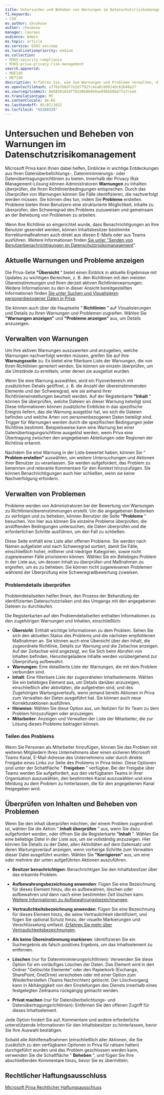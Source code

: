 ```yaml
---
title: Untersuchen und Beheben von Warnungen im Datenschutzrisikomanagement
f1.keywords:
- CSH
ms.author: chvukosw
author: chvukosw
manager: laurawi
audience: Admin
ms.topic: article
ms.service: O365-seccomp
ms.localizationpriority: medium
ms.collection:
- M365-security-compliance
- M365-priva-privacy-risk-management
search.appverid:
- MOE150
- MET150
description: Erfahren Sie, wie Sie Warnungen und Probleme verwalten, die durch Richtlinienübereinstimmungen in Microsoft Priva Privacy Risk Management ausgelöst werden.
ms.openlocfilehash: a770a7b8d77e2d7792fc4ea8c68914dc62b48a27
ms.sourcegitcommit: 0e68501654f702d8b8b694ae696bb8bd7fa7cea6
ms.translationtype: MT
ms.contentlocale: de-DE
ms.lasthandoff: 05/07/2022
ms.locfileid: "65268328"
---
```

# <a name="investigate-and-remediate-alerts-in-privacy-risk-management"></a>Untersuchen und Beheben von Warnungen im Datenschutzrisikomanagement

Microsoft Priva kann Ihnen dabei helfen, Einblicke in wichtige Entdeckungen aus Ihren Datenüberbelichtungs-, Datenminimierungs- oder Datenübertragungsrichtlinien zu bieten. Innerhalb der Privacy Risk Management-Lösung können Administratoren **Warnungen** zu Inhalten überprüfen, die Ihren Richtlinienbedingungen entsprechen. Durch das Überprüfen von Warnungen können Sie Fälle identifizieren, die nachverfolgt werden müssen. Sie können dies tun, indem Sie **Probleme** erstellen. Probleme bieten Ihren Benutzern eine strukturierte Möglichkeit, Inhalte zu überprüfen, den Schweregrad des Problems zuzuweisen und gemeinsam an der Behebung von Problemen zu arbeiten.

Wenn Ihre Richtlinie so eingerichtet wurde, dass Benachrichtigungen an Ihre Benutzer gesendet werden, können Inhaltsbesitzer bestimmte Korrekturmaßnahmen auch direkt aus diesen E-Mails oder aus Teams ausführen. Weitere Informationen finden [Sie unter "Senden von Benutzerbenachrichtigungen im Datenschutzrisikomanagement](risk-management-notifications.md)".

## <a name="view-current-alerts-and-issues"></a>Aktuelle Warnungen und Probleme anzeigen

Die Priva-Seite **"Übersicht** " bietet einen Einblick in aktuelle Ergebnisse mit Updates zu wichtigen Bereichen, z. B. den Richtlinien mit den meisten Übereinstimmungen und Ihren derzeit aktiven Richtlinienwarnungen. Weitere Informationen zu den in dieser Ansicht bereitgestellten Informationen finden [Sie unter Suchen und Visualisieren personenbezogener Daten in Priva](priva-data-profile.md).

Sie können auch über die Hauptseite " **Richtlinien** " auf Visualisierungen und Details zu Ihren Warnungen und Problemen zugreifen. Wählen Sie **"Warnungen anzeigen"** und **"Probleme anzeigen"** aus, um Details anzuzeigen.

## <a name="manage-alerts"></a>Verwalten von Warnungen

Um Ihre aktiven Warnungen auszuwerten und anzugeben, welche Warnungen nachverfolgt werden müssen, greifen Sie auf Ihre **Warnungsseite** zu. Es bietet eine filterbare Liste der Warnungen, die von Ihren Richtlinien generiert werden. Sie können sie einzeln überprüfen, um die Umstände zu ermitteln, unter denen sie ausgelöst wurden.

Wenn Sie eine Warnung auswählen, wird ein Flyoverbereich mit zusätzlichen Details geöffnet, z. B. die Anzahl der übereinstimmenden Elemente und der Schweregrad, wie sie anhand Ihrer Richtlinieneinstellungen beurteilt werden. Auf der Registerkarte **"Inhalt** " können Sie überprüfen, welche Dateien an dieser Warnung beteiligt sind. Diese Informationen können zusätzliche Einblicke in das spezifische Ereignis liefern, das die Warnung ausgelöst hat, wo sich die Dateien befinden und welche Arten von personenbezogenen Daten beteiligt sind. Trigger für Warnungen werden durch die spezifischen Bedingungen jeder Richtlinie bestimmt. Beispielsweise kann eine Warnung bei einer Datenübertragungsrichtlinie ausgelöst werden, wenn Priva eine Übertragung zwischen den angegebenen Abteilungen oder Regionen der Richtlinie erkennt.

Nachdem Sie eine Warnung in der Liste bewertet haben, können Sie " **Problem erstellen"** auswählen, um weitere Untersuchungen und Aktionen ihrer Benutzer zu veranlassen. Sie werden aufgefordert, das Problem zu benennen und relevante Kommentare für den Kontext hinzuzufügen. Sie können Benachrichtigungen auch hier schließen, wenn sie keine Nachverfolgung erfordern.

## <a name="manage-issues"></a>Verwalten von Problemen

Probleme werden von Administratoren bei der Bewertung von Warnungen zu Richtlinienübereinstimmungen erstellt. Um die angegebenen Bedenken zu verfolgen und zu beheben, können Benutzer die Seite **"Probleme** " besuchen. Von hier aus können Sie einzelne Probleme überprüfen, die anstiftenden Bedingungen untersuchen, die Daten überprüfen und die erforderlichen Schritte ausführen, um den Fall zu schließen.

Diese Seite enthält eine Liste aller offenen Probleme. Sie werden nach Namen aufgelistet und nach Schweregrad sortiert, damit Sie Fälle, einschließlich hoher, mittlerer und niedriger Kategorien, sowie nicht zugewiesener Fälle priorisieren können. Wählen Sie ein Beliebiges Problem in der Liste aus, um dessen Inhalt zu überprüfen und Maßnahmen zu ergreifen, um es zu beheben. Sie können nicht zugewiesenen Problemen während der Überprüfung eine Schweregradbewertung zuweisen.

### <a name="review-issue-details"></a>Problemdetails überprüfen

Problemdetailseiten helfen Ihnen, den Prozess der Behandlung der identifizierten Datenschutzrisiken und des Umgangs mit den angegebenen Dateien zu durchlaufen.

Die Registerkarten auf den Problemdetailseiten enthalten Informationen zu den zugehörigen Warnungen und Inhalten, einschließlich:

- **Übersicht**: Enthält wichtige Informationen zu dem Problem. Sehen Sie sich den aktuellen Status des Problems und die nächsten empfohlenen Maßnahmen an. Sie können auch eine Übersicht über den Inhalt, die zugeordnete Richtlinie, Details zur Warnung und die Zeitachse anzeigen. Auf der Zeitachse wird angezeigt, wo Sie Sich beim Abrufen von Inhalten befinden. Heruntergeladene Inhalte werden vorübergehend zur Überprüfung aufbewahrt.
- **Warnungen**: Eine detaillierte Liste der Warnungen, die mit dem Problem verbunden sind.
- **Inhalt**: Eine filterbare Liste der zugeordneten Inhaltselemente. Wählen Sie ein beliebiges Element aus, um Details darüber anzuzeigen, einschließlich aller aktivitäten, die aufgetreten sind, und des Zugehörigen Wartungsverlaufs, wenn jemand bereits Aktionen in Priva zum Verwalten der Daten ausgeführt hat. Sie können auch neue Korrekturaktionen ausführen.
- **Hinweise**: Wählen Sie diese Option aus, um Notizen für Ihr Team zu dem Problem hinzuzufügen oder anzuzeigen.
- **Mitarbeiter**: Anzeigen und Verwalten der Liste der Mitarbeiter, die zur Lösung dieses Problems beitragen können.

### <a name="share-the-issue"></a>Teilen des Problems

Wenn Sie Personen als Mitarbeiter hinzufügen, können Sie das Problem mit weiteren Mitgliedern Ihres Unternehmens über einen sicheren Microsoft Teams Kanal, E-Mail-Adresse des Unternehmens oder durch direkte Freigabe eines Links zur Seite des Problems in Priva teilen. Diese Optionen sind unter der Schaltfläche " **Freigeben** " verfügbar. Bei der Freigabe über Teams werden Sie aufgefordert, aus den verfügbaren Teams in Ihrer Organisation auszuwählen, den bestimmten Kanal auszuwählen und eine Meldung zu dem Problem zu hinterlassen, die für den angegebenen Kanal freigegeben wird.

## <a name="review-content-and-remediate-issues"></a>Überprüfen von Inhalten und Beheben von Problemen

Wenn Sie den inhalt überprüfen möchten, der einem Problem zugeordnet ist, wählen Sie die Aktion " **Inhalt überprüfen** " aus, wenn Sie dazu aufgefordert werden, oder öffnen Sie die Registerkarte **"Inhalt** ". Wählen Sie eine beliebige Datei in der Liste aus, um sie vollständig anzuzeigen. Hier können Sie Details zu der Datei, allen Aktivitäten auf dem Datensatz und deren Wartungsverlauf anzeigen, wenn vorherige Schritte zum Verwalten dieser Datei ausgeführt wurden. Wählen Sie **"Korrigieren"** aus, um eine oder mehrere der unten aufgeführten Aktionen auszuführen.

- **Besitzer benachrichtigen**: Benachrichtigen Sie den Inhaltsbesitzer über das erkannte Problem.

- **Aufbewahrungsbezeichnung anwenden**: Fügen Sie eine Bezeichnung für dieses Element hinzu, die es aufbewahren, löschen oder aufbewahren und dann nach einer bestimmten Zeit löschen kann. [Weitere Informationen zu Aufbewahrungsbezeichnungen](/microsoft-365/compliance/retention).

- **Vertraulichkeitsbezeichnung anwenden**: Fügen Sie eine Bezeichnung für dieses Element hinzu, die seine Vertraulichkeit identifiziert, und fügen Sie optional Schutz hinzu, der visuelle Markierungen und Verschlüsselung umfasst. [Erfahren Sie mehr über Vertraulichkeitsbezeichnungen](/microsoft-365/compliance/sensitivity-labels).

- **Als keine Übereinstimmung markieren**: Identifizieren Sie ein Suchergebnis als falsch positives Ergebnis, um das Inhaltselement zu entfernen.

- **Löschen** (nur für Datenminimierungsrichtlinien): Verwenden Sie diese Option für ein vorläufiges Löschen der Daten. Das Element wird in den Ordner "Gelöschte Elemente" oder den Papierkorb (Exchange, SharePoint, OneDrive) verschoben oder mit einer Option zum Wiederherstellen (Teams Nachrichten) gelöscht. Der Löschvorgang kann in Abhängigkeit von den Einstellungen des Diensts innerhalb eines festgelegten Zeitraums rückgängig gemacht werden.

- **Privat machen** (nur für Datenüberbelichtungs- und Datenübertragungsrichtlinien): Entfernen Sie den offenen Zugriff für dieses Inhaltselement.

Jede Option fordert Sie auf, Kommentare und andere erforderliche unterstützende Informationen für den Inhaltsbesitzer zu hinterlassen, bevor Sie Ihre Auswahl bestätigen.

Sobald alle Abhilfemaßnahmen (einschließlich aller Aktionen, die Sie zusätzlich zu den verfügbaren Optionen in Priva für ratsam halten) durchgeführt wurden und das Problem geschlossen werden kann, verwenden Sie die Schaltfläche " **Beheben** ", und fügen Sie Ihre abschließenden Kommentare hinzu, bevor Sie es übermitteln.

## <a name="legal-disclaimer"></a>Rechtlicher Haftungsausschluss

[Microsoft Priva Rechtlicher Haftungsausschluss](priva-disclaimer.md)
